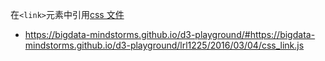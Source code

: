 在`<link>`元素中引用[css 文件](background.css)
- https://bigdata-mindstorms.github.io/d3-playground/#https://bigdata-mindstorms.github.io/d3-playground/lrl1225/2016/03/04/css_link.js
